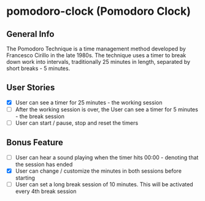 # pomodoro-clock (Pomodoro Clock)

## General Info

The Pomodoro Technique is a time management method developed by Francesco Cirillo in the late 1980s. The technique uses a timer to break down work into intervals, traditionally 25 minutes in length, separated by short breaks - 5 minutes.

## User Stories

* [X] User can see a timer for 25 minutes - the working session
* [ ] After the working session is over, the User can see a timer for 5 minutes - the break session
* [ ] User can start / pause, stop and reset the timers

## Bonus Feature

* [ ] User can hear a sound playing when the timer hits 00:00 - denoting that the session has ended
* [X] User can change / customize the minutes in both sessions before starting
* [ ] User can set a long break session of 10 minutes. This will be activated every 4th break session